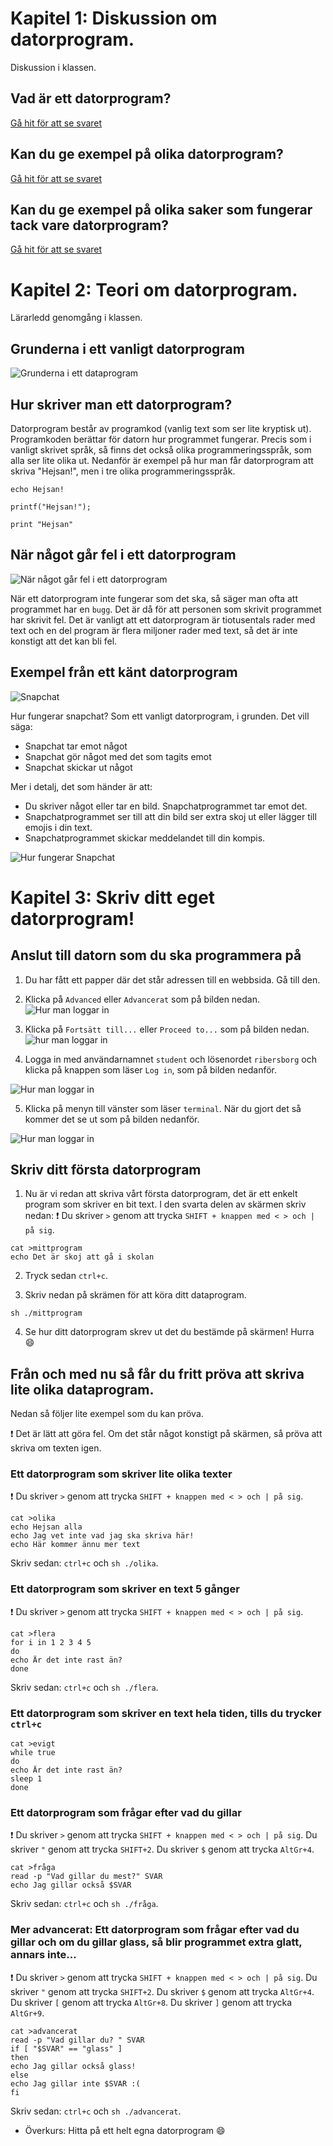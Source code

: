 # Kapitel 1: Diskussion om datorprogram.
Diskussion i klassen.

## Vad är ett datorprogram?

[Gå hit för att se svaret](svar/svar1.md)

## Kan du ge exempel på olika datorprogram?

[Gå hit för att se svaret](svar/svar2.md)

## Kan du ge exempel på olika saker som fungerar tack vare datorprogram?

[Gå hit för att se svaret](svar/svar3.md)

# Kapitel 2: Teori om datorprogram.
Lärarledd genomgång i klassen.

## Grunderna i ett vanligt datorprogram

![Grunderna i ett dataprogram](bilder/datorprogram.png)

## Hur skriver man ett datorprogram?

Datorprogram består av programkod (vanlig text som ser lite kryptisk ut). Programkoden berättar för datorn hur programmet fungerar. Precis som i vanligt skrivet språk, så finns det också olika programmeringsspråk, som alla ser lite olika ut.
Nedanför är exempel på hur man får datorprogram att skriva "Hejsan!", men i tre olika programmeringsspråk.
```
echo Hejsan!
```
```
printf("Hejsan!");
```
```
print "Hejsan"
```

## När något går fel i ett datorprogram
![När något går fel i ett datorprogram](bilder/fortnite.png)

När ett datorprogram inte fungerar som det ska, så säger man ofta att programmet har en `bugg`. Det är då för att personen som skrivit programmet har skrivit fel. Det är vanligt att ett datorprogram är tiotusentals rader med text och en del program är flera miljoner rader med text, så det är inte konstigt att det kan bli fel.

## Exempel från ett känt datorprogram

![Snapchat](bilder/snap-ghost-yellow.png)

Hur fungerar snapchat? Som ett vanligt datorprogram, i grunden. Det vill säga:
* Snapchat tar emot något
* Snapchat gör något med det som tagits emot
* Snapchat skickar ut något

Mer i detalj, det som händer är att:
* Du skriver något eller tar en bild. Snapchatprogrammet tar emot det.
* Snapchatprogrammet ser till att din bild ser extra skoj ut eller lägger till emojis i din text.
* Snapchatprogrammet skickar meddelandet till din kompis.

![Hur fungerar Snapchat](bilder/hurfunkarsnapchat.png)

# Kapitel 3: Skriv ditt eget datorprogram!

## Anslut till datorn som du ska programmera på
1. Du har fått ett papper där det står adressen till en webbsida. Gå till den.

2. Klicka på `Advanced` eller `Advancerat` som på bilden nedan.
![Hur man loggar in](bilder/first.png)

3. Klicka på `Fortsätt till...` eller `Proceed to...` som på bilden nedan.
![hur man loggar in](bilder/second.png)

4. Logga in med användarnamnet `student` och lösenordet `ribersborg` och klicka på knappen som läser `Log in`, som på bilden nedanför.

![Hur man loggar in](bilder/third.png)

5. Klicka på menyn till vänster som läser `terminal`. När du gjort det så kommer det se ut som på bilden nedanför.

![Hur man loggar in](bilder/skrivprogram.png)

## Skriv ditt första datorprogram
1. Nu är vi redan att skriva vårt första datorprogram, det är ett enkelt program som skriver en bit text. I den svarta delen av skärmen skriv nedan:
:exclamation: Du skriver `>` genom att trycka `SHIFT + knappen med < > och | på sig`.
```
cat >mittprogram
echo Det är skoj att gå i skolan
```
2. Tryck sedan `ctrl+c`.

3. Skriv nedan på skrämen för att köra ditt dataprogram.
```
sh ./mittprogram
```
4. Se hur ditt datorprogram skrev ut det du bestämde på skärmen! Hurra :smile:

## Från och med nu så får du fritt pröva att skriva lite olika dataprogram. 
Nedan så följer lite exempel som du kan pröva.

:exclamation: Det är lätt att göra fel. Om det står något konstigt på skärmen, så pröva att skriva om texten igen. 

### Ett datorprogram som skriver lite olika texter
:exclamation: Du skriver `>` genom att trycka `SHIFT + knappen med < > och | på sig`.
```
cat >olika
echo Hejsan alla
echo Jag vet inte vad jag ska skriva här!
echo Här kommer ännu mer text
```
Skriv sedan: `ctrl+c` och `sh ./olika`.

### Ett datorprogram som skriver en text 5 gånger
:exclamation: Du skriver `>` genom att trycka `SHIFT + knappen med < > och | på sig`.
```
cat >flera
for i in 1 2 3 4 5
do
echo Är det inte rast än?
done
```
Skriv sedan: `ctrl+c` och `sh ./flera`.

### Ett datorprogram som skriver en text hela tiden, tills du trycker `ctrl+c`
```
cat >evigt
while true
do
echo Är det inte rast än?
sleep 1
done
```

### Ett datorprogram som frågar efter vad du gillar
:exclamation: Du skriver `>` genom att trycka `SHIFT + knappen med < > och | på sig`. Du skriver `"` genom att trycka `SHIFT+2`. Du skriver `$` genom att trycka `AltGr+4`.
```
cat >fråga
read -p "Vad gillar du mest?" SVAR
echo Jag gillar också $SVAR
```
Skriv sedan: `ctrl+c` och `sh ./fråga`.

### Mer advancerat: Ett datorprogram som frågar efter vad du gillar och om du gillar glass, så blir programmet extra glatt, annars inte...
:exclamation: Du skriver `>` genom att trycka `SHIFT + knappen med < > och | på sig`. Du skriver `"` genom att trycka `SHIFT+2`. Du skriver `$` genom att trycka `AltGr+4`. Du skriver `[` genom att trycka `AltGr+8`. Du skriver `]` genom att trycka `AltGr+9`.
```
cat >advancerat
read -p "Vad gillar du? " SVAR
if [ "$SVAR" == "glass" ]
then
echo Jag gillar också glass!
else
echo Jag gillar inte $SVAR :(
fi
```
Skriv sedan: `ctrl+c` och `sh ./advancerat`.

* Överkurs: Hitta på ett helt egna datorprogram :smile:

